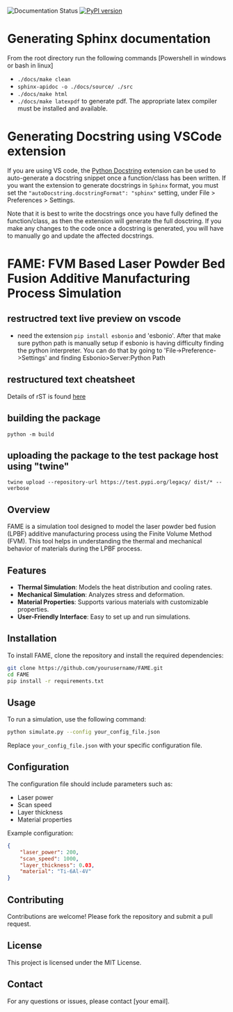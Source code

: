 ![Documentation Status](https://readthedocs.org/projects/fame-ud/badge/?version=latest)
[![PyPI version](https://img.shields.io/badge/TestPyPI-0.1.0-blue)](https://test.pypi.org/project/FAME-UD/)

# Generating Sphinx documentation
From the root directory run the following commands [Powershell in windows or bash in linux]
- `./docs/make clean`
- `sphinx-apidoc -o ./docs/source/ ./src`
- `./docs/make html`
- `./docs/make latexpdf` to generate pdf. The appropriate latex compiler must be installed and available.

# Generating Docstring using VSCode extension

If you are using VS code, the [Python Docstring](https://marketplace.visualstudio.com/items?itemName=njpwerner.autodocstring) extension can be used to auto-generate a docstring snippet once a function/class has been written. If you want the extension to generate docstrings in `Sphinx` format, you must set the `"autoDocstring.docstringFormat": "sphinx"` setting, under File > Preferences > Settings.

Note that it is best to write the docstrings once you have fully defined the function/class, as then the extension will generate the full dosctring. If you make any changes to the code once a docstring is generated, you will have to manually go and update the affected docstrings.

# FAME: FVM Based Laser Powder Bed Fusion Additive Manufacturing Process Simulation

## restructred text live preview on vscode

- need the extension `pip install esbonio` and 'esbonio'. After that make sure python path is manually setup if esbonio is having difficulty finding the python interpreter. You can do that by going to 'File->Preference->Settings' and finding Esbonio>Server:Python Path

## restructured text cheatsheet

Details of rST is found [here](https://thomas-cokelaer.info/tutorials/sphinx/rest_syntax.html)

## building the package

`python -m build`

## uploading the package to the test package host using "twine"
`twine upload --repository-url https://test.pypi.org/legacy/ dist/* --verbose`

## Overview
FAME is a simulation tool designed to model the laser powder bed fusion (LPBF) additive manufacturing process using the Finite Volume Method (FVM). This tool helps in understanding the thermal and mechanical behavior of materials during the LPBF process.

## Features
- **Thermal Simulation**: Models the heat distribution and cooling rates.
- **Mechanical Simulation**: Analyzes stress and deformation.
- **Material Properties**: Supports various materials with customizable properties.
- **User-Friendly Interface**: Easy to set up and run simulations.

## Installation
To install FAME, clone the repository and install the required dependencies:
```bash
git clone https://github.com/yourusername/FAME.git
cd FAME
pip install -r requirements.txt
```

## Usage
To run a simulation, use the following command:
```bash
python simulate.py --config your_config_file.json
```
Replace `your_config_file.json` with your specific configuration file.

## Configuration
The configuration file should include parameters such as:
- Laser power
- Scan speed
- Layer thickness
- Material properties

Example configuration:
```json
{
    "laser_power": 200,
    "scan_speed": 1000,
    "layer_thickness": 0.03,
    "material": "Ti-6Al-4V"
}
```

## Contributing
Contributions are welcome! Please fork the repository and submit a pull request.

## License
This project is licensed under the MIT License.

## Contact
For any questions or issues, please contact [your email].
